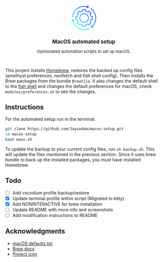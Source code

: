 <div align="center">
    <img src="images/continuous.png" height="80" width="auto">
    <h1 style="font-size: larger">MacOS automated setup</h1>
    <p style="font-size: small">Opinionated automation scripts to set up macOS.</p>
    <br>
</div>


This project installs [Homebrew](https://brew.sh), restores the backed up config files (amethyst preferences, neofetch and fish shell config). Then installs the Brew packages from the bundle `Brewfile`. It also changes the default shell to the [fish shell](https://fishshell.com) and changes the default preferences for macOS, check `modules/preferences.sh` to see the changes.

## Instructions

For the automated setup run in the terminal:

```sh
git clone https://github.com/Jaycedam/macos-setup.git
cd macos-setup
bash main.sh
```

To update the backup to your current config files, run `sh backup.sh`. This will update the files mentioned in the previous section. Since it uses brew bundle to back up the installed packages, you must have installed Homebrew.

## Todo
- [ ] Add vscodium profile backup/restore
- [x] Update terminal profile within script (Migrated to kitty)
- [x] Add NONINTERACTIVE for brew installation
- [ ] Update README with more info and screenshots
- [ ] Add modification instructions to README

## Acknowledgments
- [macOS defaults list](https://macos-defaults.com/)
- [Brew docs](https://docs.brew.sh/Manpage)
- [Project icon](https://www.flaticon.com/free-icon/continuous_8916345)

